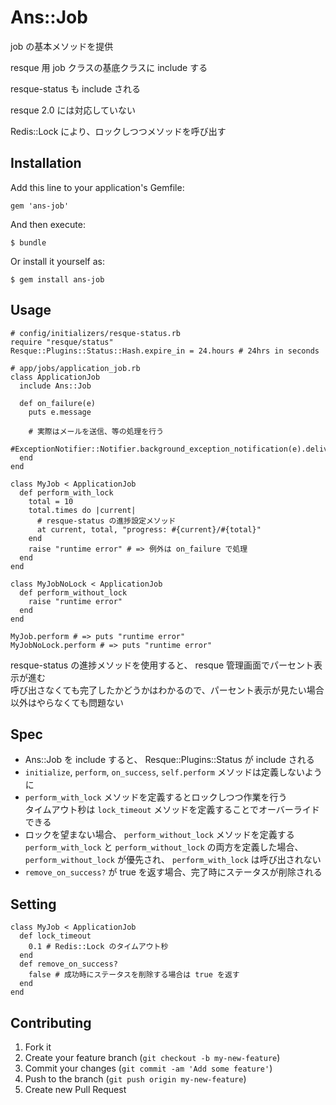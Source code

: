 # Ans::Job

job の基本メソッドを提供

resque 用 job クラスの基底クラスに include する

resque-status も include される

resque 2.0 には対応していない

Redis::Lock により、ロックしつつメソッドを呼び出す

## Installation

Add this line to your application's Gemfile:

    gem 'ans-job'

And then execute:

    $ bundle

Or install it yourself as:

    $ gem install ans-job

## Usage

    # config/initializers/resque-status.rb
    require "resque/status"
    Resque::Plugins::Status::Hash.expire_in = 24.hours # 24hrs in seconds

    # app/jobs/application_job.rb
    class ApplicationJob
      include Ans::Job

      def on_failure(e)
        puts e.message

        # 実際はメールを送信、等の処理を行う
        #ExceptionNotifier::Notifier.background_exception_notification(e).deliver
      end
    end

    class MyJob < ApplicationJob
      def perform_with_lock
        total = 10
        total.times do |current|
          # resque-status の進捗設定メソッド
          at current, total, "progress: #{current}/#{total}"
        end
        raise "runtime error" # => 例外は on_failure で処理
      end
    end

    class MyJobNoLock < ApplicationJob
      def perform_without_lock
        raise "runtime error"
      end
    end

    MyJob.perform # => puts "runtime error"
    MyJobNoLock.perform # => puts "runtime error"


resque-status の進捗メソッドを使用すると、 resque 管理画面でパーセント表示が進む  
呼び出さなくても完了したかどうかはわかるので、パーセント表示が見たい場合以外はやらなくても問題ない


## Spec

* Ans::Job を include すると、 Resque::Plugins::Status が include される
* `initialize`, `perform`, `on_success`, `self.perform` メソッドは定義しないように
* `perform_with_lock` メソッドを定義するとロックしつつ作業を行う  
  タイムアウト秒は `lock_timeout` メソッドを定義することでオーバーライドできる
* ロックを望まない場合、 `perform_without_lock` メソッドを定義する  
  `perform_with_lock` と `perform_without_lock` の両方を定義した場合、 `perform_without_lock` が優先され、 `perform_with_lock` は呼び出されない
* `remove_on_success?` が true を返す場合、完了時にステータスが削除される

## Setting

    class MyJob < ApplicationJob
      def lock_timeout
        0.1 # Redis::Lock のタイムアウト秒
      end
      def remove_on_success?
        false # 成功時にステータスを削除する場合は true を返す
      end
    end

## Contributing

1. Fork it
2. Create your feature branch (`git checkout -b my-new-feature`)
3. Commit your changes (`git commit -am 'Add some feature'`)
4. Push to the branch (`git push origin my-new-feature`)
5. Create new Pull Request
